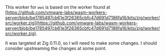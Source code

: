 This worker for `wws` is based on the worker found at [https://github.com/vmware-labs/wasm-workers-server/blob/be1785497cb61e3f26365cbfc47d691d7186fa16/kits/zig/worker/src/worker.zig](https://github.com/vmware-labs/wasm-workers-server/blob/be1785497cb61e3f26365cbfc47d691d7186fa16/kits/zig/worker/src/worker.zig).

It was targeted at Zig 0.11.0, so I will need to make some changes. I should consider upstreaming the changes at some point.
